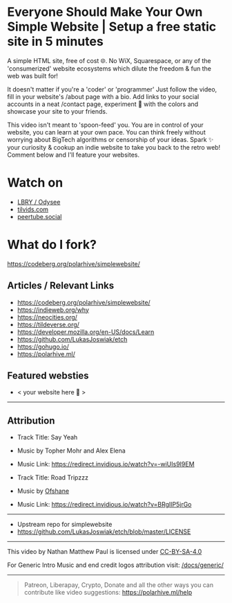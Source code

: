 # Everyone Should Make Your Own Simple Website | Setup a free static site in 5 minutes
A simple HTML site, free of cost 🌐. No WiX, Squarespace, or any of the 'consumerized' website ecosystems which dilute the freedom & fun the web was built for!

It doesn't matter if you're a 'coder' or 'programmer' Just follow the video, fill in your website's /about page with a bio. Add links to your social accounts in a neat /contact page, experiment 🧪 with the colors and showcase your site to your friends. 

This video isn't meant to 'spoon-feed' you. You are in control of your website, you can learn at your own pace. You can think freely without worrying about BigTech algorithms or censorship of your ideas. Spark ✨ your curiosity & cookup an indie website to take you back to the retro web! Comment below and I'll feature your websites.

# Watch on
- [LBRY / Odysee](https://odysee.com/@polarhive:e/everyone-should-make-your-own-simple-website:e)
- [tilvids.com](https://tilvids.com/videos/watch/e9567603-9395-447d-8050-4f0be77d5b6c)
- [peertube.social](https://peertube.social/videos/watch/93cc621b-5e22-4bbc-bdfd-14b8b046265a)

# What do I fork?
https://codeberg.org/polarhive/simplewebsite/

## Articles / Relevant Links
- https://codeberg.org/polarhive/simplewebsite/
- https://indieweb.org/why
- https://neocities.org/
- https://tildeverse.org/
- https://developer.mozilla.org/en-US/docs/Learn 
- https://github.com/LukasJoswiak/etch
- https://gohugo.io/
- https://polarhive.ml/

## Featured websties
- < your website here 👀 >

---
## Attribution
- Track Title: Say Yeah 
- Music by Topher Mohr and Alex Elena
- Music Link: https://redirect.invidious.io/watch?v=-wiUIs9I9EM

- Track Title: Road Tripzzz
- Music by [Ofshane](https://redirect.invidious.io/channel/UC34Wh4ysdP50H-ThbZFFfsA)
- Music Link: https://redirect.invidious.io/watch?v=BRglIP5jrGo

---
- Upstream repo for simplewebsite
- https://github.com/LukasJoswiak/etch/blob/master/LICENSE

---
This video by Nathan Matthew Paul is licensed under [CC-BY-SA-4.0](https://creativecommons.org/licenses/by-sa/4.0/)

For Generic Intro Music and end credit logos attribution visit: [/docs/generic/](https://codeberg.org/polarhive/videos/src/branch/main/docs/generic) 

---
> Patreon, Liberapay, Crypto, Donate and all the other ways you can contribute like video suggestions: https://polarhive.ml/help